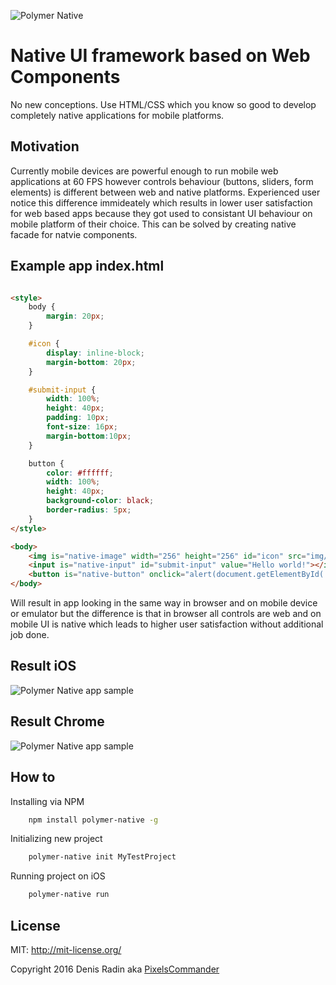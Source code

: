 ![Polymer Native](https://github.com/PixelsCommander/polymer-native/blob/master/figures/logo.png?raw=true)

Native UI framework based on Web Components
===========================================

No new conceptions. Use HTML/CSS which you know so good to develop completely native applications for mobile platforms.

Motivation
----------
Currently mobile devices are powerful enough to run mobile web applications at 60 FPS however controls behaviour (buttons, sliders, form elements) is different between web and native platforms. Experienced user notice this difference immideately which results in lower user satisfaction for web based apps because they got used to consistant UI behaviour on mobile platform of their choice. This can be solved by creating native facade for natvie components.

Example app index.html
----------------------

```html

<style>
    body {
        margin: 20px;
    }

    #icon {
        display: inline-block;
        margin-bottom: 20px;
    }

    #submit-input {
        width: 100%;
        height: 40px;
        padding: 10px;
        font-size: 16px;
        margin-bottom:10px;
    }

    button {
        color: #ffffff;
        width: 100%;
        height: 40px;
        background-color: black;
        border-radius: 5px;
    }
</style>

<body>
    <img is="native-image" width="256" height="256" id="icon" src="img/lenna.png"></img>
    <input is="native-input" id="submit-input" value="Hello world!"></input>
    <button is="native-button" onclick="alert(document.getElementById('submit-input').value);">Alert input value</button>
</body>
```

Will result in app looking in the same way in browser and on mobile device or emulator but the difference is that in browser all controls are web and on mobile UI is native which leads to higher user satisfaction without additional job done.

Result iOS
-------------
![Polymer Native app sample](https://github.com/PixelsCommander/polymer-native/blob/master/figures/app-screen.png?raw=true)

Result Chrome
-------------
![Polymer Native app sample](https://github.com/PixelsCommander/polymer-native/blob/master/figures/app-screen-browser.png?raw=true)


How to
------

Installing via NPM

```bash
    npm install polymer-native -g
```

Initializing new project

```bash
    polymer-native init MyTestProject
```

Running project on iOS

```bash
    polymer-native run
```

License
-------
MIT: http://mit-license.org/

Copyright 2016 Denis Radin aka [PixelsCommander](http://pixelscommander.com)